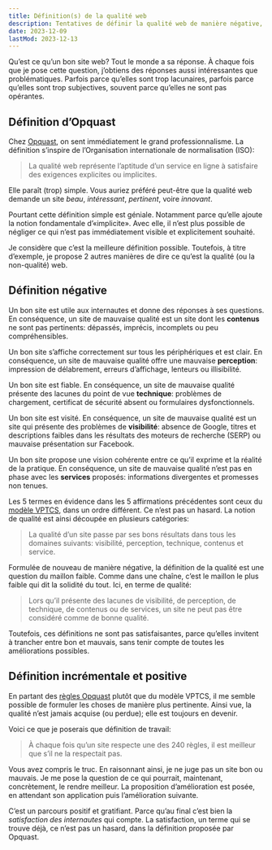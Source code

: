 ```yaml
---
title: Définition(s) de la qualité web
description: Tentatives de définir la qualité web de manière négative, puis de manière positive. Avec de bonnes pistes pour avancer.
date: 2023-12-09
lastMod: 2023-12-13
---
```


Qu’est ce qu’un bon site web? Tout le monde a sa réponse. À chaque fois que je pose cette question, j’obtiens des réponses aussi intéressantes que problématiques. Parfois parce qu’elles sont trop lacunaires, parfois parce qu’elles sont trop subjectives, souvent parce qu’elles ne sont pas opérantes.

## Définition d’Opquast

Chez [Opquast](https://www.opquast.com/), on sent immédiatement le grand professionnalisme. La définition s’inspire de l’Organisation internationale de normalisation (ISO):

> La qualité web représente l’aptitude d’un service en ligne à satisfaire des exigences explicites ou implicites.

Elle paraît (trop) simple. Vous auriez préféré peut-être que la qualité web demande un site *beau*, *intéressant*, *pertinent*, voire *innovant*.

Pourtant cette définition simple est géniale. Notamment parce qu’elle ajoute la notion fondamentale d’«implicite». Avec elle, il n’est plus possible de négliger ce qui n’est pas immédiatement visible et explicitement souhaité.

Je considère que c’est la meilleure définition possible. Toutefois, à titre d’exemple, je propose 2 autres manières de dire ce qu’est la qualité (ou la non-qualité) web.

## Définition négative

Un bon site est utile aux internautes et donne des réponses à ses questions. En conséquence, un site de mauvaise qualité est un site dont les **contenus** ne sont pas pertinents: dépassés, imprécis, incomplets ou peu compréhensibles.

Un bon site s’affiche correctement sur tous les périphériques et est clair. En conséquence, un site de mauvaise qualité offre une mauvaise **perception**: impression de délabrement, erreurs d’affichage, lenteurs ou illisibilité.

Un bon site est fiable. En conséquence, un site de mauvaise qualité présente des lacunes du point de vue **technique**: problèmes de chargement, certificat de sécurité absent ou formulaires dysfonctionnels.

Un bon site est visité. En conséquence, un site de mauvaise qualité est un site qui présente des problèmes de **visibilité**: absence de Google, titres et descriptions faibles dans les résultats des moteurs de recherche (SERP) ou mauvaise présentation sur Facebook.

Un bon site propose une vision cohérente entre ce qu’il exprime et la réalité de la pratique. En conséquence, un site de mauvaise qualité n’est pas en phase avec les **services** proposés: informations divergentes et promesses non tenues.

Les 5 termes en évidence dans les 5 affirmations précédentes sont ceux du [modèle VPTCS](/blog/vptcs-eglise/), dans un ordre différent. Ce n’est pas un hasard. La notion de qualité est ainsi découpée en plusieurs catégories:

> La qualité d’un site passe par ses bons résultats dans tous les domaines suivants: visibilité, perception, technique, contenus et service.

Formulée de nouveau de manière négative, la définition de la qualité est une question du maillon faible. Comme dans une chaîne, c’est le maillon le plus faible qui dit la solidité du tout. Ici, en terme de qualité:

> Lors qu’il présente des lacunes de visibilité, de perception, de technique, de contenus ou de services, un site ne peut pas être considéré comme de bonne qualité.

Toutefois, ces définitions ne sont pas satisfaisantes, parce qu’elles invitent à trancher entre bon et mauvais, sans tenir compte de toutes les améliorations possibles.

## Définition incrémentale et positive

En partant des [règles Opquast](/blog/lire-regles-opquast/) plutôt que du modèle VPTCS, il me semble possible de formuler les choses de manière plus pertinente. Ainsi vue, la qualité n’est jamais acquise (ou perdue); elle est toujours en devenir.

Voici ce que je poserais que définition de travail:

> À chaque fois qu’un site respecte une des 240 règles, il est meilleur que s’il ne la respectait pas.

Vous avez compris le truc. En raisonnant ainsi, je ne juge pas un site bon ou mauvais. Je me pose la question de ce qui pourrait, maintenant, concrètement, le rendre meilleur. La proposition d’amélioration est posée, en attendant son application puis l’amélioration suivante.

C’est un parcours positif et gratifiant. Parce qu’au final c’est bien la *satisfaction des internautes* qui compte. La satisfaction, un terme qui se trouve déjà, ce n’est pas un hasard, dans la définition proposée par Opquast.
